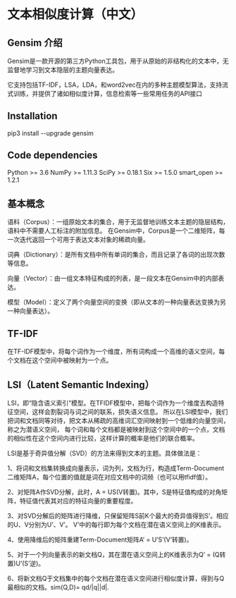 # 文本相似度计算（中文）

## Gensim 介绍

Gensim是一款开源的第三方Python工具包，用于从原始的非结构化的文本中，无监督地学习到文本隐层的主题向量表达。

它支持包括TF-IDF，LSA，LDA，和word2vec在内的多种主题模型算法，支持流式训练，并提供了诸如相似度计算，信息检索等一些常用任务的API接口

## Installation

pip3 install --upgrade gensim

## Code dependencies

Python >= 3.6
NumPy >= 1.11.3
SciPy >= 0.18.1
Six >= 1.5.0
smart_open >= 1.2.1

## 基本概念
语料（Corpus）：一组原始文本的集合，用于无监督地训练文本主题的隐层结构，语料中不需要人工标注的附加信息。
在Gensim中，Corpus是一个二维矩阵，每一次迭代返回一个可用于表达文本对象的稀疏向量。

词典（Dictionary）：是所有文档中所有单词的集合，而且记录了各词的出现次数等信息。

向量（Vector）：由一组文本特征构成的列表，是一段文本在Gensim中的内部表达。

模型（Model）：定义了两个向量空间的变换（即从文本的一种向量表达变换为另一种向量表达）。


## TF-IDF

在TF-IDF模型中，将每个词作为一个维度，所有词构成一个高维的语义空间，每个文档在这个空间中被映射为一个点。

## LSI（Latent Semantic Indexing）

LSI，即“隐含语义索引”模型。在TFIDF模型中，把每个词作为一个维度去构造特征空间，这样会割裂词与词之间的联系，损失语义信息。
所以在LSI模型中，我们把词和文档同等对待，把文本从稀疏的高维词汇空间映射到一个低维的向量空间，称之为潜语义空间，
每个词和每个文档都是被映射到这个空间中的一个点，文档的相似性在这个空间内进行比较，这样计算的概率是他们的联合概率。

LSI是基于奇异值分解（SVD）的方法来得到文本的主题。具体做法是：

1、将词和文档集转换成向量表示，词为列，文档为行，构造成Term-Document二维矩阵A，每个位置的值就是词在对应文档中的词频（也可以用tfidf值）。

2、对矩阵A作SVD分解，此时，A = US(V转置)。其中，S是特征值构成的对角矩阵，特征值代表其对应的特征向量的重要程度。

3、对SVD分解后的矩阵进行降维，只保留矩阵S前K个最大的奇异值得到S’。相应的U、V分别为U’、V’。 V’中的每行即为每个文档在潜在语义空间上的K维表示。

4、使用降维后的矩阵重建Term-Document矩阵A’ = U’S’(V’转置)。

5、对于一个列向量表示的新文档Q，其在潜在语义空间上的K维表示为Q’ = (Q转置)U’(S’逆)。

6、将新文档Q于文档集中的每个文档在潜在语义空间进行相似度计算，得到与Q最相似的文档。sim(Q,D)= qd/|q||d|.


